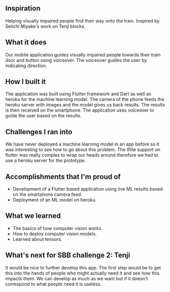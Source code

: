 ## Inspiration
Helping visually impaired people find their way onto the train. Inspired by Seiichi Miyake's work on Tenji blocks.

## What it does
Our mobile application guides visually impaired people towards their train door and button using voiceover. The voiceover guides the user by indicating direction.

## How I built it
The application was built using Flutter framework and Dart as well as heroku for the machine learning model.
The camera of the phone feeds the heroku server with images and the model gives us back results.
The results is then received on the smartphone. The application uses voiceover to guide the user based on the results.

## Challenges I ran into
We have never deployed a machine learning model in an app before so it was interesting to see how to go about this problem.
The tflite support on flutter was really complex to wrap our heads around therefore we had to use a heroku server for the prototype.

## Accomplishments that I'm proud of
- Development of a Flutter based application using live ML results based on the smartphone camera feed.
- Deployment of an ML model on heroku.


## What we learned
 - The basics of how computer vision works.
 - How to deploy computer vision models.
 - Learned about tensors.


## What's next for SBB challenge 2: Tenji
It would be nice to further develop this app. The first step would be to get this into the hands of people who might actually need it and see how this impacts them. We can develop as much as we want but if it doesn't correspond to what people need it is useless.